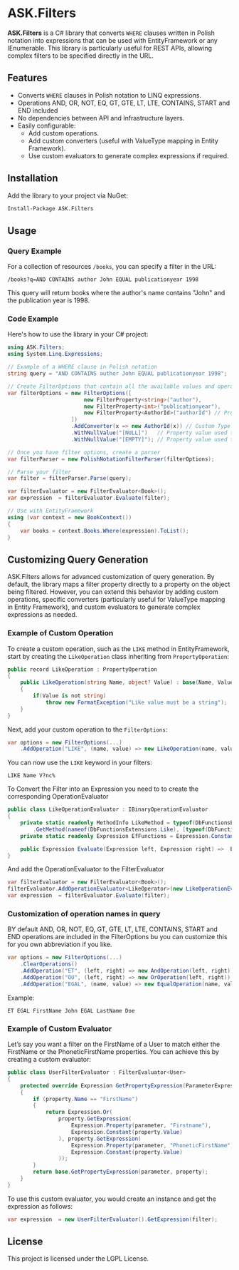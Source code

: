 # ASK.Filters

**ASK.Filters** is a C# library that converts `WHERE` clauses written in Polish notation into expressions that can be
used with EntityFramework or any IEnumerable. This library is particularly useful for REST APIs, allowing complex
filters to be specified directly in the URL.

## Features

- Converts `WHERE` clauses in Polish notation to LINQ expressions.
- Operations AND, OR, NOT, EQ, GT, GTE, LT, LTE, CONTAINS, START and END included
- No dependencies between API and Infrastructure layers.
- Easily configurable:
    - Add custom operations.
    - Add custom converters (useful with ValueType mapping in Entity Framework).
    - Use custom evaluators to generate complex expressions if required.

## Installation

Add the library to your project via NuGet:

```bash
Install-Package ASK.Filters
```

## Usage

### Query Example

For a collection of resources `/books`, you can specify a filter in the URL:

```
/books?q=AND CONTAINS author John EQUAL publicationyear 1998
```

This query will return books where the author's name contains "John" and the publication year is 1998.

### Code Example

Here's how to use the library in your C# project:

```csharp
using ASK.Filters;
using System.Linq.Expressions;

// Example of a WHERE clause in Polish notation
string query = "AND CONTAINS author John EQUAL publicationyear 1998";

// Create FilterOptions that contain all the available values and operations of the filter 
var filterOptions = new FilterOptions([
                        new FilterProperty<string>("author"),
                        new FilterProperty<int>("publicationyear"),
                        new FilterProperty<AuthorId>("authorId") // Property with Custom Type
                    ])
                    .AddConverter(x => new AuthorId(x)) // Custom Type Converter
                    .WithNullValue("[NULL]")   // Property value used to replace NULL
                    .WithNullValue("[EMPTY]"); // Property value used to replace an empty string

// Once you have filter options, create a parser
var filterParser = new PolishNotationFilterParser(filterOptions);

// Parse your filter
var filter = filterParser.Parse(query);

var filterEvaluator = new FilterEvaluator<Book>();
var expression  = filterEvaluator.Evaluate(filter);

// Use with EntityFramework
using (var context = new BookContext())
{
    var books = context.Books.Where(expression).ToList();
}
```

## Customizing Query Generation

ASK.Filters allows for advanced customization of query generation. By default, the library maps a filter property
directly to a property on the object being filtered. However, you can extend this behavior by adding custom operations,
specific converters (particularly useful for ValueType mapping in Entity Framework), and custom evaluators to generate
complex expressions as needed.

### Example of Custom Operation

To create a custom operation, such as the `LIKE` method in EntityFramework, start by creating the `LikeOperation` class
inheriting from `PropertyOperation`:

```csharp
public record LikeOperation : PropertyOperation
{
    public LikeOperation(string Name, object? Value) : base(Name, Value)
    {
        if(Value is not string)
            throw new FormatException("Like value must be a string");
    }
}
```

Next, add your custom operation to the `FilterOptions`:

```csharp
var options = new FilterOptions(...)
    .AddOperation("LIKE", (name, value) => new LikeOperation(name, value));
```

You can now use the `LIKE` keyword in your filters:

```
LIKE Name V?nc%
```

To Convert the Filter into an Expression you need to to create the corresponding OperationEvaluator
```csharp
public class LikeOperationEvaluator : IBinaryOperationEvaluator
{
    private static readonly MethodInfo LikeMethod = typeof(DbFunctionsExtensions)
        .GetMethod(nameof(DbFunctionsExtensions.Like), [typeof(DbFunctions), typeof(string), typeof(string)])!;
    private static readonly Expression EfFunctions = Expression.Constant(EF.Functions);

    public Expression Evaluate(Expression left, Expression right) =>  Expression.Call(LikeMethod, EfFunctions, left, right);
}
```

And add the OperationEvaluator to the FilterEvaluator

```csharp
var filterEvaluator = new FilterEvaluator<Book>();
filterEvaluator.AddOperationEvaluator<LikeOperator>(new LikeOperationEvaluator());
var expression  = filterEvaluator.Evaluate(filter);
```

### Customization of operation names in query

BY default AND, OR, NOT, EQ, GT, GTE, LT, LTE, CONTAINS, START and END operations are included in the FilterOptions bu
you can customize this for you own abbreviation if you like.

```csharp
var options = new FilterOptions(...)
    .ClearOperations()
    .AddOperation("ET", (left, right) => new AndOperation(left, right))
    .AddOperation("OU", (left, right) => new OrOperation(left, right))
    .AddOperation("EGAL", (name, value) => new EqualOperation(name, value));
```

Example:

```
ET EGAL FirstName John EGAL LastName Doe 
```

### Example of Custom Evaluator

Let’s say you want a filter on the FirstName of a User to match either the FirstName or the PhoneticFirstName
properties. You can achieve this by creating a custom evaluator:

```csharp
public class UserFilterEvaluator : FilterEvaluator<User>
{
    protected override Expression GetPropertyExpression(ParameterExpression parameter, PropertyOperation property)
    {
        if (property.Name == "FirstName")
        {
            return Expression.Or(
                property.GetExpression(
                    Expression.Property(parameter, "Firstname"),
                    Expression.Constant(property.Value)
                ), property.GetExpression(
                    Expression.Property(parameter, "PhoneticFirstName"),
                    Expression.Constant(property.Value)
                ));
        }
        return base.GetPropertyExpression(parameter, property);
    }
}
```

To use this custom evaluator, you would create an instance and get the expression as follows:

```csharp
var expression  = new UserFilterEvaluator().GetExpression(filter);
```

## License

This project is licensed under the LGPL License.
